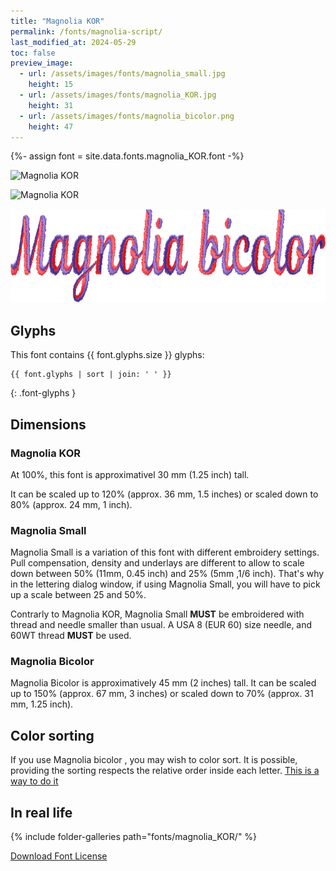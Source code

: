 ```yaml
---
title: "Magnolia KOR"
permalink: /fonts/magnolia-script/
last_modified_at: 2024-05-29
toc: false
preview_image:
  - url: /assets/images/fonts/magnolia_small.jpg
    height: 15
  - url: /assets/images/fonts/magnolia_KOR.jpg
    height: 31
  - url: /assets/images/fonts/magnolia_bicolor.png
    height: 47
---
```

{%- assign font = site.data.fonts.magnolia_KOR.font -%}

<img 
     src="/assets/images/fonts/magnolia_small.jpg"
     alt="Magnolia KOR" height="50">

<img 
     src="/assets/images/fonts/magnolia_KOR.jpg"
     alt="Magnolia KOR" height="100">

<img 
     src="/assets/images/fonts/magnolia_bicolor.png"
     alt="Magnolia KOR" height="150">


## Glyphs

This font contains  {{ font.glyphs.size }} glyphs:

```
{{ font.glyphs | sort | join: ' ' }}
```
{: .font-glyphs }

## Dimensions

### Magnolia KOR

At 100%, this font is approximativel 30 mm (1.25 inch) tall.

It can be scaled up to 120% (approx. 36 mm, 1.5  inches) or scaled down to  80% (approx.  24 mm, 1 inch).

### Magnolia Small

Magnolia Small is a variation of this font with different embroidery settings. Pull compensation, density and underlays are different to allow to scale down between 50% (11mm, 0.45 inch) and 25% (5mm ,1/6 inch). That's why in the lettering dialog window, if using Magnolia Small, you will have to pick up a scale between 25 and 50%. 

Contrarly to Magnolia KOR, Magnolia  Small  **MUST** be embroidered with thread and needle smaller than usual.
A USA 8 (EUR 60) size needle, and 60WT thread **MUST** be used.

### Magnolia Bicolor

Magnolia Bicolor is approximatively 45 mm (2 inches) tall.  It can be scaled up to 150% (approx. 67 mm, 3  inches) or scaled down to  70% (approx.  31 mm, 1.25 inch).

## Color sorting

If you use Magnolia bicolor , you may wish to color sort. It is possible, providing the sorting respects the relative order inside each letter. [This is a way to do it](https://inkstitch.org/en/docs/lettering/#color-sorting)

## In real life

{% include folder-galleries path="fonts/magnolia_KOR/" %}

[Download Font License](https://github.com/inkstitch/inkstitch/tree/main/fonts/magnolia_%20KOR/LICENSE)
